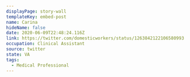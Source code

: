```yaml
---
displayPage: story-wall
templateKey: embed-post
name: Carina
hideName: false
date: 2020-06-09T22:48:24.116Z
link: https://twitter.com/domesticworkers/status/1263842122106580993
occupation: Clinical Assistant
source: twitter
state: VA
tags:
  - Medical Professional
---
```

